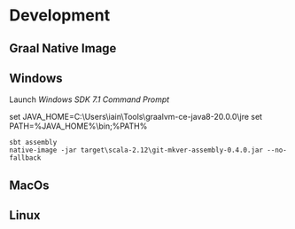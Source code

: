 # Development

## Graal Native Image

## Windows

Launch _Windows SDK 7.1 Command Prompt_

set JAVA_HOME=C:\Users\iain\Tools\graalvm-ce-java8-20.0.0\jre
set PATH=%JAVA_HOME%\bin;%PATH%

```
sbt assembly
native-image -jar target\scala-2.12\git-mkver-assembly-0.4.0.jar --no-fallback
```

## MacOs

## Linux
